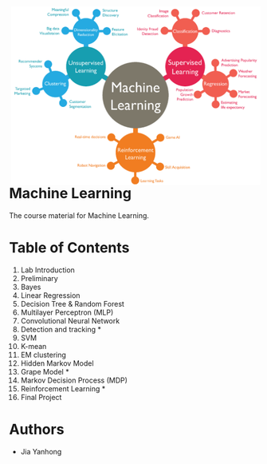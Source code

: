<img src="image/icon.png?raw=true" align="right" width="500" alt="header pic"/>

# Machine Learning

The course material for Machine Learning.

# Table of Contents

1. Lab Introduction
2. Preliminary
3. Bayes
4. Linear Regression
5. Decision Tree & Random Forest
6. Multilayer Perceptron (MLP)
7. Convolutional Neural Network
8. Detection and tracking *
9. SVM
10. K-mean
11. EM clustering
12. Hidden Markov Model
13. Grape Model *
14. Markov Decision Process (MDP)
15. Reinforcement Learning *
16. Final Project

# Authors

- Jia Yanhong
